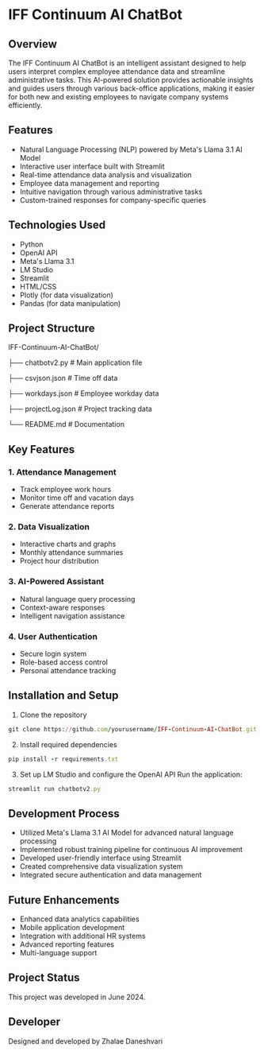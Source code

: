 # IFF Continuum AI ChatBot

## Overview
The IFF Continuum AI ChatBot is an intelligent assistant designed to help users interpret complex employee attendance data and streamline administrative tasks. This AI-powered solution provides actionable insights and guides users through various back-office applications, making it easier for both new and existing employees to navigate company systems efficiently.

## Features
- Natural Language Processing (NLP) powered by Meta's Llama 3.1 AI Model 
- Interactive user interface built with Streamlit
- Real-time attendance data analysis and visualization
- Employee data management and reporting
- Intuitive navigation through various administrative tasks
- Custom-trained responses for company-specific queries

## Technologies Used
- Python
- OpenAI API
- Meta's Llama 3.1
- LM Studio
- Streamlit
- HTML/CSS
- Plotly (for data visualization)
- Pandas (for data manipulation)

## Project Structure
IFF-Continuum-AI-ChatBot/

├── chatbotv2.py           # Main application file

├── csvjson.json           # Time off data

├── workdays.json          # Employee workday data

├── projectLog.json        # Project tracking data

└── README.md             # Documentation

## Key Features

### 1. Attendance Management
- Track employee work hours
- Monitor time off and vacation days  
- Generate attendance reports

### 2. Data Visualization
- Interactive charts and graphs
- Monthly attendance summaries
- Project hour distribution

### 3. AI-Powered Assistant  
- Natural language query processing
- Context-aware responses
- Intelligent navigation assistance

### 4. User Authentication
- Secure login system
- Role-based access control
- Personal attendance tracking

## Installation and Setup

1. Clone the repository
```ruby
git clone https://github.com/yourusername/IFF-Continuum-AI-ChatBot.git
```

2. Install required dependencies 
```ruby
pip install -r requirements.txt
```

3. Set up LM Studio and configure the OpenAI API
Run the application: 
```ruby
streamlit run chatbotv2.py
```

## Development Process

- Utilized Meta's Llama 3.1 AI Model for advanced natural language processing
- Implemented robust training pipeline for continuous AI improvement
- Developed user-friendly interface using Streamlit
- Created comprehensive data visualization system
- Integrated secure authentication and data management

## Future Enhancements

- Enhanced data analytics capabilities
- Mobile application development
- Integration with additional HR systems
- Advanced reporting features
- Multi-language support

## Project Status
This project was developed in June 2024.

## Developer
Designed and developed by Zhalae Daneshvari
